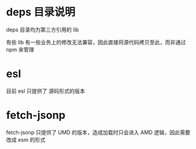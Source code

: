 # deps 目录说明

deps 目录均为第三方引用的 lib

有些 lib 有一些业务上的修改无法兼容，因此直接将源代码拷贝至此，而非通过 npm 来管理

# esl

目前 esl 只提供了 源码形式的版本

# fetch-jsonp

fetch-jsonp 只提供了 UMD 的版本，造成加载时只会进入 AMD 逻辑，因此需要改成 esm 的形式
